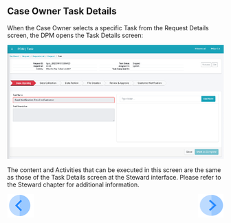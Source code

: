 ## Case Owner Task Details

When the Case Owner selects a specific Task from the Request Details screen, the DPM opens the Task Details screen:

 ![image](/articles/DPM/images/Figure_49_Case_Owner_Task_Details.png)

The content and Activities that can be executed in this screen are the same as those of the Task Details screen at the Steward interface. Please refer to the Steward chapter for additional information.

[![Previous](/articles/DPM/images/Previous.png)](/articles/DPM/06_Case_Owner_User_Interface/04_Case_Owner_User_Interface_Details.md)[<img align="right" width="60" height="54" src="/articles/DPM/images/Next.png">](/articles/DPM/06_Case_Owner_User_Interface/README.md)

